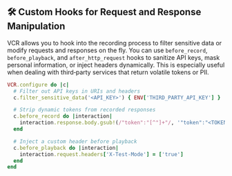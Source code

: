 ## 🛠️ Custom Hooks for Request and Response Manipulation

VCR allows you to hook into the recording process to filter sensitive data or modify requests and responses on the fly. You can use `before_record`, `before_playback`, and `after_http_request` hooks to sanitize API keys, mask personal information, or inject headers dynamically. This is especially useful when dealing with third‑party services that return volatile tokens or PII.

```ruby
VCR.configure do |c|
  # Filter out API keys in URIs and headers
  c.filter_sensitive_data('<API_KEY>') { ENV['THIRD_PARTY_API_KEY'] }

  # Strip dynamic tokens from recorded responses
  c.before_record do |interaction|
    interaction.response.body.gsub!(/"token":"[^"]+"/, '"token":"<TOKEN>"')
  end

  # Inject a custom header before playback
  c.before_playback do |interaction|
    interaction.request.headers['X-Test-Mode'] = ['true']
  end
end
```